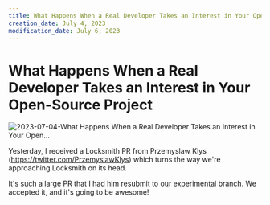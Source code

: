 ```yaml
---
title: What Happens When a Real Developer Takes an Interest in Your Open…
creation_date: July 4, 2023
modification_date: July 6, 2023
---
```



# What Happens When a Real Developer Takes an Interest in Your Open-Source Project
![2023-07-04-What Happens When a Real Developer Takes an Interest in Your Open…](images/2023-07-04-What%20Happens%20When%20a%20Real%20Developer%20Takes%20an%20Interest%20in%20Your%20Open….png)

Yesterday, I received a Locksmith PR from Przemyslaw Klys (https://twitter.com/PrzemyslawKlys) which turns the way we're approaching Locksmith on its head.

It's such a large PR that I had him resubmit to our experimental branch. We accepted it, and it's going to be awesome!
